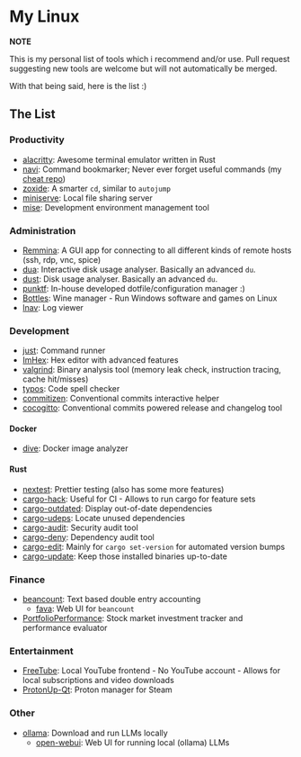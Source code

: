 # My Linux

__NOTE__

This is my personal list of tools which i recommend and/or use.
Pull request suggesting new tools are welcome but will not automatically be merged.

With that being said, here is the list :)

## The List

### Productivity

- [alacritty](https://github.com/alacritty/alacritty): Awesome terminal emulator written in Rust
- [navi](https://github.com/denisidoro/navi): Command bookmarker; Never ever forget useful commands (my [cheat repo](https://github.com/Shemnei/cheats))
- [zoxide](https://github.com/ajeetdsouza/zoxide): A smarter `cd`, similar to `autojump`
- [miniserve](https://github.com/svenstaro/miniserve): Local file sharing server
- [mise](https://github.com/jdx/mise): Development environment management tool

### Administration

- [Remmina](https://gitlab.com/Remmina/Remmina): A GUI app for connecting to all different kinds of remote hosts (ssh, rdp, vnc, spice)
- [dua](https://github.com/Byron/dua-cli): Interactive disk usage analyser. Basically an advanced `du`.
- [dust](https://github.com/bootandy/dust): Disk usage analyser. Basically an advanced `du`.
- [punktf](https://github.com/Shemnei/punktf): In-house developed dotfile/configuration manager :)
- [Bottles](https://github.com/bottlesdevs/Bottles): Wine manager - Run Windows software and games on Linux
- [lnav](https://github.com/tstack/lnav): Log viewer

### Development

- [just](https://github.com/casey/just): Command runner
- [ImHex](https://github.com/WerWolv/ImHex): Hex editor with advanced features
- [valgrind](https://valgrind.org/downloads/repository.html): Binary analysis tool (memory leak check, instruction tracing, cache hit/misses)
- [typos](https://github.com/crate-ci/typos): Code spell checker
- [commitizen](https://github.com/commitizen-tools/commitizen): Conventional commits interactive helper
- [cocogitto](https://github.com/cocogitto/cocogitto): Conventional commits powered release and changelog tool

#### Docker

- [dive](https://github.com/wagoodman/dive): Docker image analyzer

#### Rust

- [nextest](https://github.com/nextest-rs/nextest): Prettier testing (also has some more features)
- [cargo-hack](https://github.com/taiki-e/cargo-hack): Useful for CI - Allows to run cargo for feature sets
- [cargo-outdated](https://github.com/kbknapp/cargo-outdated): Display out-of-date dependencies
- [cargo-udeps](https://github.com/est31/cargo-udeps): Locate unused dependencies
- [cargo-audit](https://github.com/RustSec/rustsec/tree/main/cargo-audit): Security audit tool 
- [cargo-deny](https://github.com/embarkstudios/cargo-deny): Dependency audit tool
- [cargo-edit](https://github.com/killercup/cargo-edit): Mainly for `cargo set-version` for automated version bumps
- [cargo-update](https://github.com/nabijaczleweli/cargo-update): Keep those installed binaries up-to-date

### Finance

- [beancount](https://github.com/beancount/beancount): Text based double entry accounting
    - [fava](https://github.com/beancount/fava): Web UI for `beancount`
- [PortfolioPerformance](https://github.com/portfolio-performance/portfolio): Stock market investment tracker and performance evaluator

### Entertainment

- [FreeTube](https://github.com/FreeTubeApp/FreeTube): Local YouTube frontend - No YouTube account - Allows for local subscriptions and video downloads
- [ProtonUp-Qt](https://github.com/DavidoTek/ProtonUp-Qt): Proton manager for Steam

### Other

- [ollama](https://github.com/ollama/ollama): Download and run LLMs locally
    - [open-webui](https://github.com/open-webui/open-webui): Web UI for running local (ollama) LLMs
